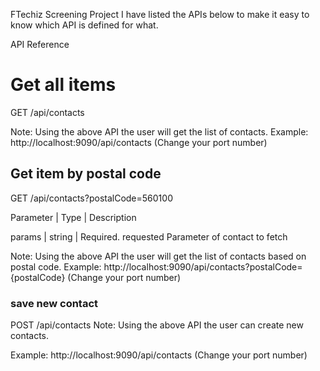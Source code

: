 FTechiz Screening Project
I have listed the APIs below to make it easy to know which API is defined for what.

API Reference

# Get all items

GET /api/contacts

Note: Using the above API the user will get the list of contacts.
Example: http://localhost:9090/api/contacts (Change your port number)

## Get item by postal code
GET /api/contacts?postalCode=560100

Parameter |	Type   |	Description

params	  | string |	Required. requested Parameter of contact to fetch

Note: Using the above API the user will get the list of contacts based on postal code.
Example: http://localhost:9090/api/contacts?postalCode={postalCode} (Change your port number)

### save new contact
POST /api/contacts
Note: Using the above API the user can create new contacts.

Example: http://localhost:9090/api/contacts (Change your port number)
